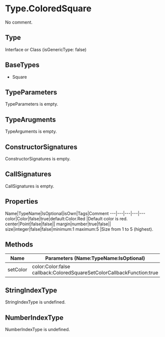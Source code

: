 # Type.ColoredSquare

No comment.

## Type

Interface or Class (isGenericType: false)

## BaseTypes

* Square

## TypeParameters

TypeParameters is empty.

## TypeArugments

TypeArguments is empty.

## ConstructorSignatures

ConstructorSignatures is empty.

## CallSignatures

CallSignatures is empty.

## Properties

Name|TypeName|IsOptional|isOwn|Tags|Comment
---|---|---|---|---
color|Color|false|true|default:Color.Red |Default color is red.
center|Point|false|false||
margin|number|true|false||
size|integer|false|false|minimum:1 maximum:5 |Size from 1 to 5 (highest).

## Methods

Name|Parameters (Name:TypeName:IsOptional)|ReturnTypeName|IsOptional|Comment
---|---|---|---|---
setColor|color:Color:false callback:ColoredSquareSetColorCallbackFunction:true |void|false| 

## StringIndexType

StringIndexType is undefined.

## NumberIndexType

NumberIndexType is undefined.
